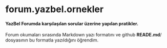 # forum.yazbel.ornekler
#### YazBel Forumda karşılaşılan sorular üzerine yapılan pratikler.
Forum okumaları sırasında Markdown yazı formatını ve github **READE.md**/ 
dosyasının bu formatla yazıldığını öğrendim.

